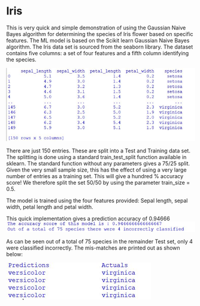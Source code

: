 # Iris
This is very quick and simple demonstration of using the Gaussian Naive Bayes algorithm for determining the species of Iris flower based on specific features. The ML model is based on the Scikit learn Gaussian Naive Bayes algorithm. The Iris data set is sourced from the seaborn library. The dataset contains five columns: a set of four features and a fifth column identifying the species.

<img src = "https://github.com/i002900/Iris/blob/master/iris_dataset.JPG">

There are just 150 entries. These are split into a Test and Training data set. The splitting is done using a standard train_test_split function available in sklearn. The standard function without any parameters gives a 75/25 split. Given the very small sample size, this has the effect of using a very large number of entries as a training set. This will give a hundred % accuracy score! We therefore split the set 50/50 by using the parameter train_size = 0.5.

The model is trained using the four features provided: Sepal length, sepal width, petal length and petal width.

This quick implementation gives a prediction accuracy of 0.94666
<img src = "https://github.com/i002900/Iris/blob/master/iris_2.JPG">

As can be seen out of a total of 75 species in the remainder Test set, only 4 were classified incorrectly. The mis-matches are printed out as shown below:

<img src = "https://github.com/i002900/Iris/blob/master/iris_5.JPG">
